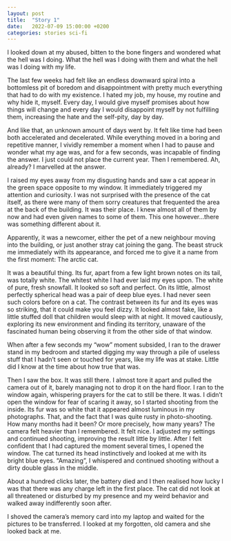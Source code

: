 ```yaml
---
layout: post
title:  "Story 1"
date:   2022-07-09 15:00:00 +0200
categories: stories sci-fi
---
```


I looked down at my abused, bitten to the bone fingers and wondered what the hell was I doing. What the hell was I doing with them and what the hell was I doing with my life. 

The last few weeks had felt like an endless downward spiral into a bottomless pit of boredom and disappointment with pretty much everything that had to do with my existence. I hated my job, my house, my routine and why hide it, myself. Every day, I would give myself promises about how things will change and every day I would disappoint myself by not fulfilling them, increasing the hate and the self-pity, day by day. 

And like that, an unknown amount of days went by. It felt like time had been both accelerated and decelerated. While everything moved in a boring and repetitive manner, I vividly remember a moment when I had to pause and wonder what my age was, and for a few seconds, was incapable of finding the answer. I just could not place the current year. Then I remembered. Ah, already? I marvelled at the answer.

I raised my eyes away from my disgusting hands and saw a cat appear in the green space opposite to my window. It immediately triggered my attention and curiosity. I was not surprised with the presence of the cat itself, as there were many of them sorry creatures that frequented the area at the back of the building. It was their place. I knew almost all of them by now and had even given names to some of them. This one however…there was something different about it. 

Apparently, it was a newcomer, either the pet of a new neighbour moving into the building, or just another stray cat joining the gang. The beast struck me immediately with its appearance, and forced me to give it a name from the first moment: The arctic cat.

It was a beautiful thing. Its fur, apart from a few light brown notes on its tail, was totally white. The whitest white I had ever laid my eyes upon. The white of pure, fresh snowfall. It looked so soft and perfect. On its little, almost perfectly spherical head was a pair of deep blue eyes. I had never seen such colors before on a cat. The contrast between its fur and its eyes was so striking, that it could make you feel dizzy. It looked almost fake, like a little stuffed doll that children would sleep with at night. It moved cautiously, exploring its new environment and finding its territory, unaware of the fascinated human being observing it from the other side of that window.

When after a few seconds my “wow” moment subsided, I ran to the drawer stand in my bedroom and started digging my way through a pile of useless stuff that I hadn’t seen or touched for years, like my life was at stake. Little did I know at the time about how true that was. 

Then I saw the box. It was still there. I almost tore it apart and pulled the camera out of it, barely managing not to drop it on the hard floor. I ran to the window again, whispering prayers for the cat to still be there. It was. I didn’t open the window for fear of scaring it away, so I started shooting from the inside. Its fur was so white that it appeared almost luminous in my photographs. That, and the fact that I was quite rusty in photo-shooting. How many months had it been? Or more precisely, how many years? The camera felt heavier than I remembered. It felt nice. I adjusted my settings and continued shooting, improving the result little by little. After I felt confident that I had captured the moment several times, I opened the window. The cat turned its head instinctively and looked at me with its bright blue eyes. “Amazing”, I whispered and continued shooting without a dirty double glass in the middle.

About a hundred clicks later, the battery died and I then realised how lucky I was that there was any charge left in the first place. The cat did not look at all threatened or disturbed by my presence and my weird behavior and walked away indifferently soon after.

I shoved the camera’s memory card into my laptop and waited for the pictures to be transferred. I looked at my forgotten, old camera and she looked back at me.

[jekyll-docs]: https://jekyllrb.com/docs/home
[jekyll-gh]:   https://github.com/jekyll/jekyll
[jekyll-talk]: https://talk.jekyllrb.com/
